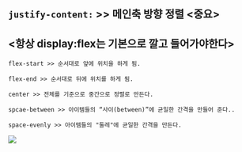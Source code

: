 
## `justify-content:` >> 메인축 방향 정렬 <중요>

## <항상 display:flex는 기본으로 깔고 들어가야한다>

    flex-start >> 순서대로 앞에 위치을 하게 됨.

    flex-end >> 순서대로 뒤에 위치를 하게 됨.

    center >> 전체를 기준으로 중간으로 정렬로 만든다.

    spcae-between >> 아이템들의 “사이(between)”에 균일한 간격을 만들어 준다..

    space-evenly >> 아이템들의 "둘레"에 균일한 간격을 만든다.

![](https://media.discordapp.net/attachments/956190154454876183/1046066361408950282/image.png?width=431&height=325)